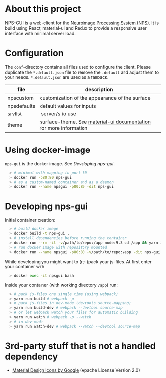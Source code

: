 # About this project
NPS-GUI is a web-client for the [Neuroimage Processing System (NPS)](https://github.com/neuro/nps). It is build using React, material-ui and Redux to provide a responsive user interface with minimal server load.

# Configuration
The `conf`-directory contains all files used to configure the client. Please duplicate the `*.default.json` file to remove the `.default` and adjust them to your needs. `*.default.json` are used as a fallback.

file | description
--- | ---
npscustom | customization of the appearance of the surface
npsdefaults | default values for inputs
srvlist | server/s to use
theme | surface-theme. See [material-ui documentation](https://material-ui.com/customization/themes/#theme-provider) for more information

# Using docker-image
`nps-gui` is the docker image. See _Developing nps-gui_.
```bash
  > # minimal with mapping to port 80
  > docker run -p80:80 nps-gui
  > # as a custom-named container and as a daemon
  > docker run --name npsgui -p80:80 -dit nps-gui
```

# Developing nps-gui
Initial container creation:
```bash
  > # build docker image
  > docker build -t nps-gui .
  > # install dependencies before running the container
  > docker run --rm -it -v/path/to/repo:/app node:9.3 cd /app && yarn install
  > # run docker image with repository mounted
  > docker run --name npsgui -p80:80 -v/path/to/repo:/app -dit nps-gui
```

While developing you might want to (re-)pack your js-files. At first enter your container with
```bash
  > docker exec -it npsgui bash
```
Inside your container (with working directory `/app`) run:
```bash
  > # pack js-files one single time (using webpack)
  > yarn run build # webpack -p
  > # pack js-files in dev-mode (devtools source-mapping)
  > yarn run build-dev # webpack --devtool source-map
  > # or let webpack watch your files for automatic building
  > yarn run watch # webpack -p --watch
  > # in dev-mode
  > yarn run watch-dev # webpack --watch --devtool source-map
```

# 3rd-party stuff that is not a handled dependency
- [Material Design Icons by Google](http://google.github.io/material-design-icons/#getting-icons) (Apache License Version 2.0)
